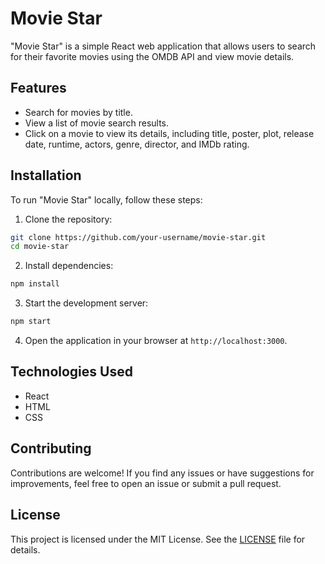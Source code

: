 # Movie Star

"Movie Star" is a simple React web application that allows users to search for their favorite movies using the OMDB API and view movie details.

## Features

- Search for movies by title.
- View a list of movie search results.
- Click on a movie to view its details, including title, poster, plot, release date, runtime, actors, genre, director, and IMDb rating.

## Installation

To run "Movie Star" locally, follow these steps:

1. Clone the repository:

```bash
git clone https://github.com/your-username/movie-star.git
cd movie-star
```

2. Install dependencies:

```bash
npm install
```

3. Start the development server:

```bash
npm start
```

4. Open the application in your browser at `http://localhost:3000`.

## Technologies Used

- React
- HTML
- CSS

## Contributing

Contributions are welcome! If you find any issues or have suggestions for improvements, feel free to open an issue or submit a pull request.

## License

This project is licensed under the MIT License. See the [LICENSE](./LICENSE) file for details.

